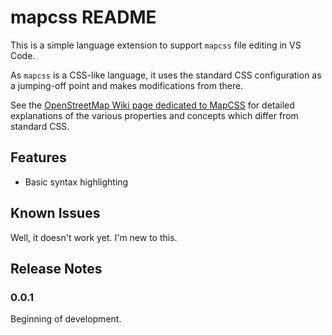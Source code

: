 # mapcss README

This is a simple language extension to support `mapcss` file editing in VS Code.

As `mapcss` is a CSS-like language, it uses the standard CSS configuration as a jumping-off point and makes modifications from there.

See the [OpenStreetMap Wiki page dedicated to MapCSS]([https://wiki.openstreetmap.org/wiki/MapCSS/0.2) for detailed explanations of the various properties and concepts which differ from standard CSS.

## Features

- Basic syntax highlighting

## Known Issues

Well, it doesn't work yet. I'm new to this.

## Release Notes

### 0.0.1
Beginning of development.